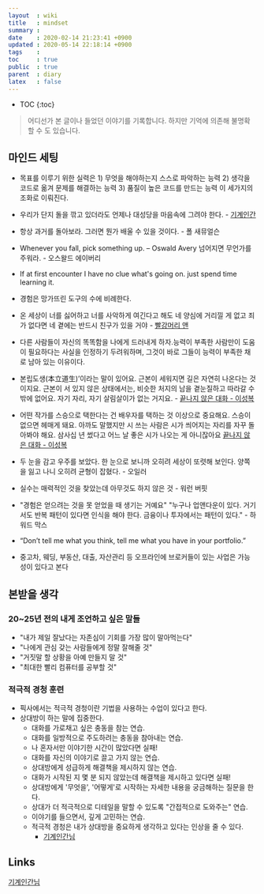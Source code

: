 ```yaml
---
layout  : wiki
title   : mindset 
summary : 
date    : 2020-02-14 21:23:41 +0900
updated : 2020-05-14 22:18:14 +0900
tags    : 
toc     : true
public  : true
parent  : diary
latex   : false
---
```

* TOC
{:toc}

> 어디선가 본 글이나 들었던 이야기를 기록합니다. 하지만 기억에 의존해 불명확할 수 도 있습니다.

## 마인드 세팅

* 목표를 이루기 위한 실력은 1) 무엇을 해야하는지 스스로 파악하는 능력 2) 생각을 코드로 옮겨 문제를 해결하는 능력 3) 품질이 높은 코드를 만드는 능력 이 세가지의 조화로 이뤄진다.

* 우리가 단지 돌을 깎고 있더라도 언제나 대성당을 마음속에 그려야 한다.  - [기계인간](johngrib/johngrib.github.io)
    
* 항상 과거를 돌아보라. 그러면 뭔가 배울 수 있을 것이다. - 폴 새뮤얼슨

* Whenever you fall, pick something up. – Oswald Avery 
넘어지면 무언가를 주워라. - 오스왈드 에이버리

* If at first encounter I have no clue what's going on. just spend time learning it.

* 경험은 망가뜨린 도구의 수에 비례한다.

* 온 세상이 너를 싫어하고 너를 사악하게 여긴다고 해도 네 양심에 거리낄 게 없고 죄가 없다면 네 곁에는 반드시 친구가 있을 거야 - [빨강머리 앤](https://www.netflix.com/title/80136311)

* 다른 사람들이 자신의 똑똑함을 나에게 드러내게 하자.능력이 부족한 사람만이 도움이 필요하다는 사실을 인정하기 두려워하며, 그것이 바로 그들이 능력이 부족한 채로 남아 있는 이유이다.

* 본립도생(本立道生)’이라는 말이 있어요. 근본이 세워지면 길은 자연히 나온다는 것이지요. 근본이 서 있지 않은 상태에서는, 비슷한 처지의 남을 곁눈질하고 따라갈 수밖에 없어요. 자기 자리, 자기 살림살이가 없는 거지요. - [끝나지 않은 대화 - 이성복](http://www.yes24.com/Product/Goods/14600316)

* 어떤 작가를 스승으로 택한다는 건 배우자를 택하는 것 이상으로 중요해요. 스승이 없으면 헤매게 돼요. 아까도 말했지만 시 쓰는 사람은 시가 씌어지는 자리를 자꾸 돌아봐야 해요. 삼사십 년 썼다고 어느 날 좋은 시가 나오는 게 아니잖아요 [끝나지 않은 대화 - 이성복](http://www.yes24.com/Product/Goods/14600316)

* 두 눈을 감고 우주를 보았다.
한 눈으로 보니까 오히려 세상이 또렷해 보인다.
양쪽을 잃고 나니 오히려 균형이 잡혔다.  - 오일러

* 실수는 매력적인 것을 찾았는데 아무것도 하지 않은 것 - 워런 버핏

* "경험은 얻으려는 것을 못 얻었을 때 생기는 거예요"
"누구나 업앤다운이 있다. 거기서도 반복 패턴이 있다면 인식을 해야 한다. 금융이나 투자에서는 패턴이 있다." - 하워드 막스

* “Don’t tell me what you think, tell me what you have in your portfolio.”

* 중고차, 웨딩, 부동산, 대출, 자산관리 등 오프라인에 브로커들이 있는 사업은 가능성이 있다고 본다
 
## 본받을 생각

### 20~25년 전의 내게 조언하고 싶은 말들

- "내가 제일 잘났다는 자존심이 기회를 가장 많이 말아먹는다"
- "나에게 관심 갖는 사람들에게 정말 잘해줄 것"
- "거짓말 할 상황을 아예 만들지 말 것"
- "최대한 빨리 컴퓨터를 공부할 것"

### 적극적 경청 훈련

- 픽사에서는 적극적 경청이란 기법을 사용하는 수업이 있다고 한다.
- 상대방이 하는 말에 집중한다.
    - 대화를 가로채고 싶은 충동을 참는 연습.
    - 대화를 일방적으로 주도하려는 충동을 참아내는 연습.
    - 나 혼자서만 이야기한 시간이 많았다면 실패!
    - 대화를 자신의 이야기로 끌고 가지 않는 연습.
    - 상대방에게 성급하게 해결책을 제시하지 않는 연습.
    - 대화가 시작된 지 몇 분 되지 않았는데 해결책을 제시하고 있다면 실패!
    - 상대방에게 '무엇을', '어떻게'로 시작하는 자세한 내용을 궁금해하는 질문을 한다.
    - 상대가 더 적극적으로 디테일을 말할 수 있도록 "간접적으로 도와주는" 연습.
    - 이야기를 들으면서, 깊게 고민하는 연습.
    - 적극적 경청은 내가 상대방을 중요하게 생각하고 있다는 인상을 줄 수 있다.
        - [기계인간님](https://johngrib.github.io/wiki/memo-2020/)

## Links

[기계인간님](https://johngrib.github.io/)
